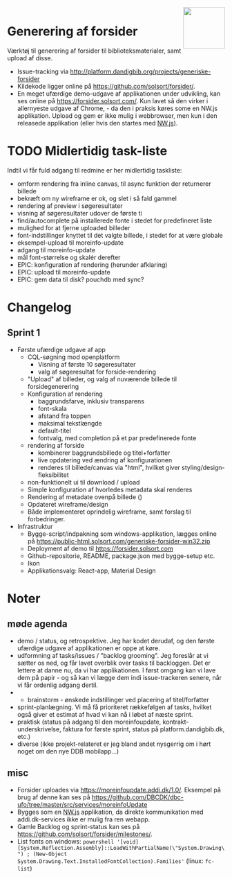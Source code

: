 <img src=https://forsider.solsort.com/icon.png width=96 height=96 align=right>

# Generering af forsider

Værktøj til generering af forsider til biblioteksmaterialer, samt upload af disse.

- Issue-tracking via <http://platform.dandigbib.org/projects/generiske-forsider>
- Kildekode ligger online på <https://github.com/solsort/forsider/>.
- En meget ufærdige demo-udgave af applikationen under udvikling, kan ses online på <https://forsider.solsort.com/>. Kun lavet så den virker i allernyeste udgave af Chrome, - da den i praksis køres some en NW.js applikation. Upload og gem er ikke mulig i webbrowser, men kun i den releasede applikation (eller hvis den startes med [NW.js](https://nwjs.io)).

# TODO Midlertidig task-liste 

Indtil vi får fuld adgang til redmine er her midlertidig taskliste:

- omform rendering fra inline canvas, til async funktion der returnerer billede
- bekræft om ny wireframe er ok, og slet i så fald gammel
- rendering af preview i søgeresultater
- visning af søgeresultater udover de første ti
- find/autocomplete på installerede fonte i stedet for predefineret liste
- mulighed for at fjerne uploaded billeder
- font-indstillinger knyttet til det valgte billede, i stedet for at være globale
- eksempel-upload til moreinfo-update
- adgang til moreinfo-update
- mål font-størrelse og skalér derefter
- EPIC: konfiguration af rendering (herunder afklaring)
- EPIC: upload til moreinfo-update
- EPIC: gem data til disk? pouchdb med sync?

# Changelog

## Sprint 1

- Første ufærdige udgave af app
  - CQL-søgning mod openplatform 
    - Visning af første 10 søgeresultater 
    - valg af søgeresultat for forside-rendering
  - "Upload" af billeder, og valg af nuværende billede til forsidegenerering
  - Konfiguration af rendering
    - baggrundsfarve, inklusiv transparens
    - font-skala
    - afstand fra toppen
    - maksimal tekstlængde
    - default-titel
    - fontvalg, med completion på et par predefinerede fonte
  - rendering af forside
    - kombinerer baggrundsbillede og titel+forfatter
    - live opdatering ved ændring af konfigurationen
    - renderes til billede/canvas via "html", hvilket giver styling/design-fleksibilitet
  - non-funktionelt ui til download / upload
  - Simple konfiguration af hvorledes metadata skal renderes
  - Rendering af metadate ovenpå billede ()
  - Opdateret wireframe/design
  - Både implementeret oprindelig wireframe, samt forslag til forbedringer.
- Infrastruktur
  - Bygge-script/indpakning som windows-applikation, lægges online på <https://public-html.solsort.com/generiske-forsider-win32.zip>
  - Deployment af demo til <https://forsider.solsort.com>
  - Github-repositorie, README, package.json med bygge-setup etc.
  - Ikon
  - Applikationsvalg: React-app, Material Design

# Noter

## møde agenda


- demo / status, og retrospektive.  Jeg har kodet derudaf, og den første ufærdige udgave af applikationen er oppe at køre.
- udformning af tasks/issues / "backlog grooming".  Jeg foreslår at vi sætter os ned, og får lavet overblik over tasks til backloggen.  Det er lettere at danne nu, da vi har applikationen.  I først omgang kan vi lave dem på papir - og så kan vi lægge dem indi issue-trackeren senere, når vi får ordenlig adgang dertil.
- + brainstorm - ønskede indstillinger ved placering af titel/forfatter
- sprint-planlægning.  Vi må få prioriteret rækkefølgen af tasks, hvilket også giver et estimat af hvad vi kan nå i løbet af næste sprint.
- praktisk (status på adgang til den moreinfoupdate, kontrakt-underskrivelse, faktura for første sprint, status på platform.dandigbib.dk, etc.)
- diverse (ikke projekt-relateret er jeg bland andet nysgerrig om i hørt noget om den nye DDB mobilapp...)


## misc

- Forsider uploades via <https://moreinfoupdate.addi.dk/1.0/>. Eksempel på brug af denne kan ses på <https://github.com/DBCDK/dbc-ufo/tree/master/src/services/moreinfoUpdate>
- Bygges som en [NW.js](https://nwjs.io) applikation, da direkte kommunikation med addi.dk-services ikke er mulig fra ren webapp.
- Gamle Backlog og sprint-status kan ses på <https://github.com/solsort/forsider/milestones/>.
- List fonts on windows: `powershell '[void] [System.Reflection.Assembly]::LoadWithPartialName(\"System.Drawing\") ; (New-Object System.Drawing.Text.InstalledFontCollection).Families'` (linux: `fc-list`)


